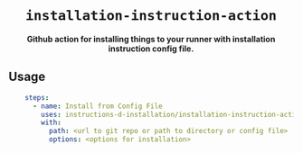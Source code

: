 <div align="center">

# `installation-instruction-action`

**Github action for installing things to your runner with installation instruction config file.**

</div>

## Usage

```yaml
    steps:
      - name: Install from Config File
        uses: instructions-d-installation/installation-instruction-action@0.1.1
        with:
          path: <url to git repo or path to directory or config file>
          options: <options for installation>
```
